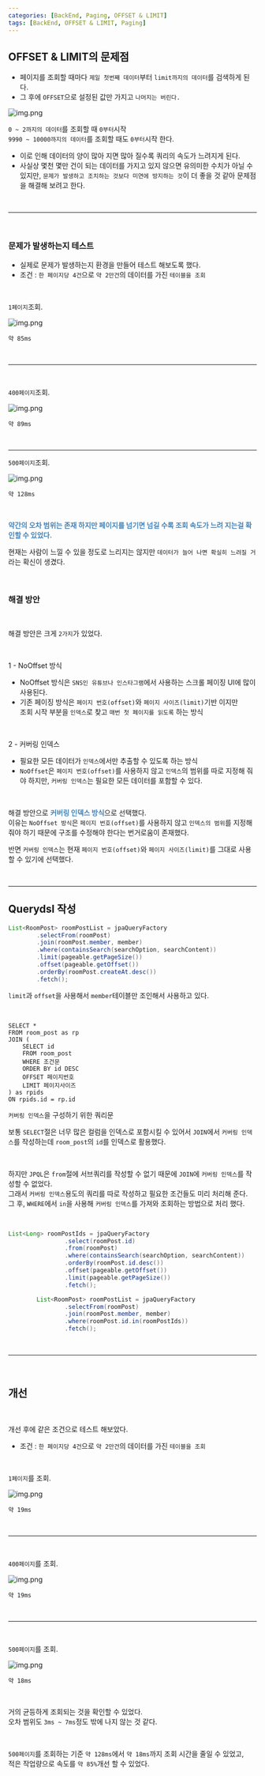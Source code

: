 ```yaml
---
categories: [BackEnd, Paging, OFFSET & LIMIT]
tags: [BackEnd, OFFSET & LIMIT, Paging]
---
```


## OFFSET & LIMIT의 문제점
- 페이지를 조회할 때마다 `제일 첫번째 데이터`부터 `limit까지의 데이터`를 검색하게 된다.
- 그 후에 `OFFSET`으로 설정된 값만 가지고 `나머지는 버린다.`

![img.png](../assets/img/postimg/2024-05-13/페이지%20이동.png)

`0 ~ 2까지의 데이터`를 조회할 때 `0부터`시작  
`9990 ~ 10000까지의 데이터`를 조회할 때도 `0부터`시작 한다.


- 이로 인해 데이터의 양이 많아 지면 많아 질수록 쿼리의 속도가 느려지게 된다.
- 사실상 몇천 몇만 건이 되는 데이터를 가지고 있지 않으면 유의미한 수치가 아닐 수 있지만, 
  `문제가 발생하고 조치하는 것보다 미연에 방지하는 것`이 더 좋을 것 같아 문제점을 해결해 보려고 한다.

<br>

---

<br>

### 문제가 발생하는지 테스트

- 실제로 문제가 발생하는지 환경을 만들어 테스트 해보도록 했다.
- 조건 : `한 페이지당 4건`으로 `약 2만건`의 데이터를 가진 `테이블을 조회`

<br>

`1페이지`조회.

![img.png](../assets/img/postimg/2024-05-13/2만개%20이상일%20때%201페이지%20요청속도.PNG)

`약 85ms`

<br>

---

<br>

`400페이지`조회.

![img.png](../assets/img/postimg/2024-05-13/2만개%20이상일%20때%20400%20페이지%20요청속도.PNG)

`약 89ms`

<br>

---

`500페이지`조회.

![img.png](../assets/img/postimg/2024-05-13/2만개%20이상일%20때%20500%20페이지%20요청속도.PNG)

`약 128ms`


<br>

**<span style="color: #4682B4;">약간의 오차 범위는 존재 하지만 페이지를 넘기면 넘길 수록 조회 속도가 느려 지는걸 확인할 수 있었다.</span>**

현재는 사람이 느낄 수 있을 정도로 느리지는 않지만 `데이터가 늘어 나면 확실히 느려질 거`라는 확신이 생겼다.

<br>

### 해결 방안

<br>

해결 방안은 크게 `2가지`가 있었다.  

<br>

1 - NoOffset 방식
- NoOffset 방식은 `SNS인 유튜브나 인스타그램`에서 사용하는 스크롤 페이징 UI에 많이 사용된다.
- 기존 페이징 방식은 `페이지 번호(offset)`와 `페이지 사이즈(limit)`기반 이지만   
  조회 시작 부분을 `인덱스`로 찾고 `매번 첫 페이지를 읽도록` 하는 방식 

<br>

2 - 커버링 인덱스
- 필요한 모든 데이터가 `인덱스`에서만 추출할 수 있도록 하는 방식
- `NoOffset`은 `페이지 번호(offset)`를 사용하지 않고 `인덱스`의 범위를 따로 지정해 줘야 하지만, 
  `커버링 인덱스`는 필요한 모든 데이터를 포함할 수 있다.

<br>

해결 방안으로 <span style="color: #4682B4;">**커버링 인덱스 방식**</span>으로 선택했다.  
이유는 `NoOffset 방식`은 `페이지 번호(offset)`를 사용하지 않고 `인덱스의 범위`를 지정해 줘야 하기 때문에 
구조를 수정해야 한다는 번거로움이 존재했다.  

반면 `커버링 인덱스`는 현재 `페이지 번호(offset)`와 `페이지 사이즈(limit)`를 그대로 사용할 수 있기에 선택했다.

<br>

---

## Querydsl 작성

```java
List<RoomPost> roomPostList = jpaQueryFactory
        .selectFrom(roomPost)
        .join(roomPost.member, member)
        .where(containsSearch(searchOption, searchContent))
        .limit(pageable.getPageSize())
        .offset(pageable.getOffset())
        .orderBy(roomPost.createAt.desc())
        .fetch();
```

`limit`과 `offset`을 사용해서 `member`테이블만 조인해서 사용하고 있다.    


<br>

```mysql
SELECT *
FROM room_post as rp
JOIN (
	SELECT id
	FROM room_post
	WHERE 조건문
	ORDER BY id DESC
	OFFSET 페이지번호
	LIMIT 페이지사이즈
) as rpids
ON rpids.id = rp.id
```
`커버링 인덱스`을 구성하기 위한 쿼리문  

보통 `SELECT`절은 너무 많은 컬럼을 인덱스로 포함시킬 수 있어서 `JOIN`에서 `커버링 인덱스`를 작성하는데 `room_post`의 `id`를 인덱스로 활용했다.  

<br>

하지만 `JPQL`은 `from`절에 서브쿼리를 작성할 수 없기 때문에 `JOIN`에 `커버링 인덱스`를 작성할 수 없었다.  
그래서 `커버링 인덱스`용도의 쿼리를 따로 작성하고 필요한 조건들도 미리 처리해 준다.  
그 후, `WHERE`에서 `in`을 사용해 `커버링 인덱스`를 가져와 조회하는 방법으로 처리 했다.  

<br>

```java
List<Long> roomPostIds = jpaQueryFactory
                .select(roomPost.id)
                .from(roomPost)
                .where(containsSearch(searchOption, searchContent))
                .orderBy(roomPost.id.desc())
                .offset(pageable.getOffset())
                .limit(pageable.getPageSize())
                .fetch();

        List<RoomPost> roomPostList = jpaQueryFactory
                .selectFrom(roomPost)
                .join(roomPost.member, member)
                .where(roomPost.id.in(roomPostIds))
                .fetch();
```

<br>

---

<br>

## 개선

<br>

개선 후에 같은 조건으로 테스트 해보았다.
- 조건 : `한 페이지당 4건`으로 `약 2만건`의 데이터를 가진 `테이블을 조회`

<br>

`1페이지`를 조회.

![img.png](../assets/img/postimg/2024-05-13/개선%201페이지.PNG)

`약 19ms`

<br>

---

<br>

`400페이지`를 조회.

![img.png](../assets/img/postimg/2024-05-13/개선%20400페이지.PNG)

`약 19ms`

<br>

---

<br>

`500페이지`를 조회.

![img.png](../assets/img/postimg/2024-05-13/개선%20500페이지.PNG)

`약 18ms`

<br>

거의 균등하게 조회되는 것을 확인할 수 있었다.   
오차 범위도 `3ms ~ 7ms`정도 밖에 나지 않는 것 같다.  

<br>

`500페이지`를 조회하는 기준 `약 128ms`에서 `약 18ms`까지 조회 시간을 줄일 수 있었고,  
적은 작업량으로 속도를 `약 85%`개선 할 수 있었다.  












